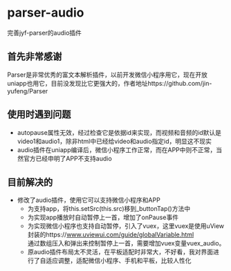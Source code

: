 # parser-audio
完善jyf-parser的audio插件

## 首先非常感谢
Parser是非常优秀的富文本解析插件，以前开发微信小程序用它，现在开放uniapp也用它，目前没发现比它更强大的，作者地址https://github.com/jin-yufeng/Parser

## 使用时遇到问题
- autopause属性无效，经过检查它是依据id来实现，而视频和音频的id默认是video1和audio1，除非html中已经给video和audio指定id，明显这不现实
- audio插件在uniapp编译后，微信小程序工作正常，而在APP中则不正常，当然官方已经申明了APP不支持audio

## 目前解决的
- 修改了audio插件，使用它可以支持微信小程序和APP
  - 为支持app，将this.setSrc(this.src)移到_buttonTap()方法中
  - 为实现app播放时自动暂停上一首，增加了onPause事件
  - 为实现微信小程序也支持自动暂停，引入了vuex，这里vuex是使用uView封装的https://www.uviewui.com/guide/globalVariable.html  
  通过数组压入和弹出来控制暂停上一首，需要增加vuex变量vuex_audio。
  - 原audio插件布局太不灵活，在平板适配时非常大，不好看，我对界面进行了自适应调整，适配微信小程序、手机和平板，比较人性化
